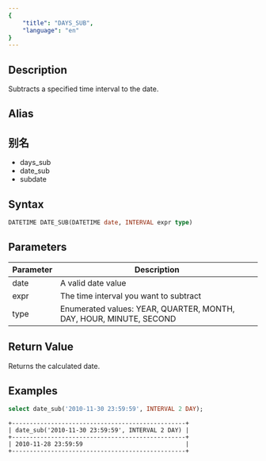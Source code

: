 ```yaml
---
{
    "title": "DAYS_SUB",
    "language": "en"
}
---
```


<!-- 
Licensed to the Apache Software Foundation (ASF) under one
or more contributor license agreements.  See the NOTICE file
distributed with this work for additional information
regarding copyright ownership.  The ASF licenses this file
to you under the Apache License, Version 2.0 (the
"License"); you may not use this file except in compliance
with the License.  You may obtain a copy of the License at

  http://www.apache.org/licenses/LICENSE-2.0

Unless required by applicable law or agreed to in writing,
software distributed under the License is distributed on an
"AS IS" BASIS, WITHOUT WARRANTIES OR CONDITIONS OF ANY
KIND, either express or implied.  See the License for the
specific language governing permissions and limitations
under the License.
-->

## Description

Subtracts a specified time interval to the date.

## Alias

## 别名

- days_sub
- date_sub
- subdate

## Syntax

```sql
DATETIME DATE_SUB(DATETIME date, INTERVAL expr type)
```

## Parameters

| Parameter | Description |
| -- | -- |
| date | A valid date value |
| expr | The time interval you want to subtract |
| type | Enumerated values: YEAR, QUARTER, MONTH, DAY, HOUR, MINUTE, SECOND |

## Return Value

Returns the calculated date.

## Examples

```sql
select date_sub('2010-11-30 23:59:59', INTERVAL 2 DAY);
```

```text
+-------------------------------------------------+
| date_sub('2010-11-30 23:59:59', INTERVAL 2 DAY) |
+-------------------------------------------------+
| 2010-11-28 23:59:59                             |
+-------------------------------------------------+
```

